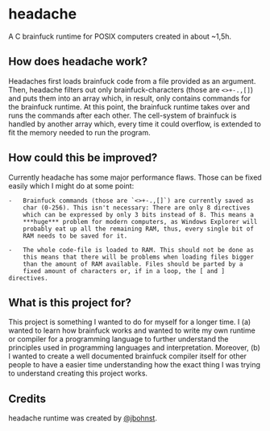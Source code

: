 # headache
A C brainfuck runtime for POSIX computers created in about ~1,5h.

## How does headache work?
Headaches first loads brainfuck code from a file provided as an argument. 
Then, headache filters out only brainfuck-characters (those are `<>+-.,[]`) 
and puts them into an array which, in result, only contains commands for 
the brainfuck runtime. At this point, the brainfuck runtime takes over
and runs the commands after each other. The cell-system of brainfuck is
handled by another array which, every time it could overflow, is extended 
to fit the memory needed to run the program.

## How could this be improved?
Currently headache has some major performance flaws. Those can be fixed easily
which I might do at some point:

    -   Brainfuck commands (those are `<>+-.,[]`) are currently saved as 
        char (0-256). This isn't necessary: There are only 8 directives 
        which can be expressed by only 3 bits instead of 8. This means a
        ***huge*** problem for modern computers, as Windows Explorer will
        probably eat up all the remaining RAM, thus, every single bit of
        RAM needs to be saved for it.

    -   The whole code-file is loaded to RAM. This should not be done as
        this means that there will be problems when loading files bigger
        than the amount of RAM available. Files should be parted by a
        fixed amount of characters or, if in a loop, the [ and ] directives.

## What is this project for?
This project is something I wanted to do for myself for a longer time. I 
(a) wanted to learn how brainfuck works and wanted to write my own runtime
or compiler for a programming language to further understand the principles
used in programming languages and interpretation. Moreover, (b) I wanted to 
create a well documented brainfuck compiler itself for other people to 
have a easier time understanding how the exact thing I was trying to understand
creating this project works.

## Credits
headache runtime was created by [@jbohnst](https://github.com/jbohnst).
